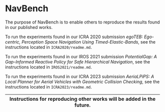 # NavBench

The purpose of NavBench is to enable others to reproduce the results found in our published works.

To run the experiments found in our ICRA 2020 submission _egoTEB: Ego-centric, Perception Space Navigation Using Timed-Elastic-Bands_, see the instructions located in ``ICRA2020/readme.md``.

To run the experiments found in our IROS 2021 submission _PotentialGap: A Gap-Informed Reactive Policy for Safe Hierarchical Navigation_, see the instructions located in ``IROS2021/readme.md``.

To run the experiments found in our ICRA 2023 submission _AeriaLPiPS: A Local Planner for Aerial Vehicles with Geometric Collision Checking_, see the instructions located in ``ICRA2023/readme.md``.

|Instructions for reproducing other works will be added in the future. |
|---|

